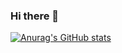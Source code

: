 ### Hi there 👋

[![Anurag's GitHub stats](https://github-readme-stats.vercel.app/api?username=Amimu10)](https://github.com/anuraghazra/github-readme-stats)
